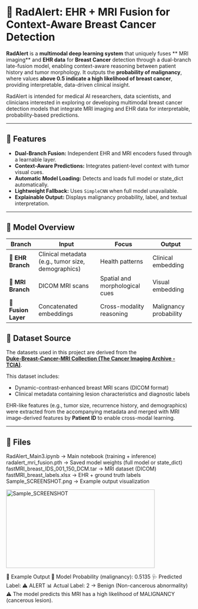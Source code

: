 # 🩻 RadAlert: EHR + MRI Fusion for Context-Aware Breast Cancer Detection

**RadAlert** is a **multimodal deep learning system** that uniquely fuses ** MRI imaging** and **EHR data** for **Breast Cancer** detection 
through a dual-branch late-fusion model, enabling context-aware reasoning between patient history and tumor morphology.
It outputs the **probability of malignancy**, where values **above 0.5 indicate a high likelihood of breast cancer**, providing interpretable, data-driven clinical insight.

RadAlert is intended for medical AI researchers, data scientists, and clinicians interested in exploring or developing multimodal breast cancer detection models that integrate MRI imaging and EHR data for interpretable, probability-based predictions.

---

## 🚀 Features
- **Dual-Branch Fusion:** Independent EHR and MRI encoders fused through a learnable layer.  
- **Context-Aware Predictions:** Integrates patient-level context with tumor visual cues.  
- **Automatic Model Loading:** Detects and loads full model or state_dict automatically.  
- **Lightweight Fallback:** Uses `SimpleCNN` when full model unavailable.  
- **Explainable Output:** Displays malignancy probability, label, and textual interpretation.

---

## 🧠 Model Overview
| Branch | Input | Focus | Output |
|--------|--------|--------|--------|
| 🧬 **EHR Branch** | Clinical metadata (e.g., tumor size, demographics) | Health patterns | Clinical embedding |
| 🩻 **MRI Branch** | DICOM MRI scans | Spatial and morphological cues | Visual embedding |
| 🔗 **Fusion Layer** | Concatenated embeddings | Cross-modality reasoning | Malignancy probability |





## 🧬 Dataset Source

The datasets used in this project are derived from the  
**[Duke-Breast-Cancer-MRI Collection (The Cancer Imaging Archive - TCIA)](https://www.cancerimagingarchive.net/collection/duke-breast-cancer-mri/)**.  

This dataset includes:
- Dynamic-contrast-enhanced breast MRI scans (DICOM format)  
- Clinical metadata containing lesion characteristics and diagnostic labels  

EHR-like features (e.g., tumor size, recurrence history, and demographics) were extracted from the accompanying metadata and merged with MRI image-derived features by **Patient ID** to enable cross-modal learning.





---

## 📂 Files
RadAlert_Main3.ipynb → Main notebook (training + inference)
radalert_mri_fusion.pth → Saved model weights (full model or state_dict)
fastMRI_breast_IDS_001_150_DCM.tar → MRI dataset (DICOM)
fastMRI_breast_labels.xlsx → EHR + ground truth labels
Sample_SCREENSHOT.png → Example output visualization


<img width="403" height="213" alt="Sample_SCREENSHOT" src="https://github.com/user-attachments/assets/2a898708-f2a5-48ba-960b-b873d72b1afa" />







🧾 Example Output
🤖 Model Probability (malignancy): 0.5135
🩺 Predicted Label: ⚠️ ALERT
📊 Actual Label: 2 → Benign (Non-cancerous abnormality)
⚠️ The model predicts this MRI has a high likelihood of MALIGNANCY (cancerous lesion).
